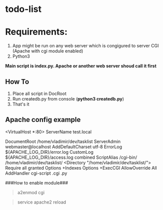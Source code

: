 # todo-list


# Requirements: #

1. App might be run on any web server which is congigured to server CGI (Apache with cgi module enabled)
1. Python3



**Main script is index.py. Apache or another web server shoud call it first**


## How To ##

1. Place all script in DocRoot
1. Run createdb.py from console (**python3 createdb.py**)
1. That's it



## Apache config example ##

<VirtualHost *:80>
ServerName  test.local


DocumentRoot  /home/vladimir/dev/tasklist
    ServerAdmin webmaster@localhost
AddDefaultCharset utf-8
    ErrorLog ${APACHE_LOG_DIR}/error.log
    CustomLog ${APACHE_LOG_DIR}/access.log combined
ScriptAlias /cgi-bin/ /home/vladimir/dev/tasklist/
<Directory "/home/vladimir/dev/tasklist/">
Require all granted
Options +Indexes
Options +ExecCGI
AllowOverride All
AddHandler cgi-script .cgi .py
</Directory>

</VirtualHost>



###How to enable module###

> a2enmod cgi

> service apache2 reload